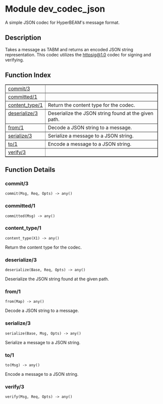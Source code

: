 

# Module dev_codec_json #

A simple JSON codec for HyperBEAM's message format.

<a name="description"></a>

## Description ##
Takes a
message as TABM and returns an encoded JSON string representation.
This codec utilizes the httpsig@1.0 codec for signing and verifying.<a name="index"></a>

## Function Index ##


<table width="100%" border="1" cellspacing="0" cellpadding="2" summary="function index"><tr><td valign="top"><a href="#commit-3">commit/3</a></td><td></td></tr><tr><td valign="top"><a href="#committed-1">committed/1</a></td><td></td></tr><tr><td valign="top"><a href="#content_type-1">content_type/1</a></td><td>Return the content type for the codec.</td></tr><tr><td valign="top"><a href="#deserialize-3">deserialize/3</a></td><td>Deserialize the JSON string found at the given path.</td></tr><tr><td valign="top"><a href="#from-1">from/1</a></td><td>Decode a JSON string to a message.</td></tr><tr><td valign="top"><a href="#serialize-3">serialize/3</a></td><td>Serialize a message to a JSON string.</td></tr><tr><td valign="top"><a href="#to-1">to/1</a></td><td>Encode a message to a JSON string.</td></tr><tr><td valign="top"><a href="#verify-3">verify/3</a></td><td></td></tr></table>


<a name="functions"></a>

## Function Details ##

<a name="commit-3"></a>

### commit/3 ###

`commit(Msg, Req, Opts) -> any()`

<a name="committed-1"></a>

### committed/1 ###

`committed(Msg) -> any()`

<a name="content_type-1"></a>

### content_type/1 ###

`content_type(X1) -> any()`

Return the content type for the codec.

<a name="deserialize-3"></a>

### deserialize/3 ###

`deserialize(Base, Req, Opts) -> any()`

Deserialize the JSON string found at the given path.

<a name="from-1"></a>

### from/1 ###

`from(Map) -> any()`

Decode a JSON string to a message.

<a name="serialize-3"></a>

### serialize/3 ###

`serialize(Base, Msg, Opts) -> any()`

Serialize a message to a JSON string.

<a name="to-1"></a>

### to/1 ###

`to(Msg) -> any()`

Encode a message to a JSON string.

<a name="verify-3"></a>

### verify/3 ###

`verify(Msg, Req, Opts) -> any()`


